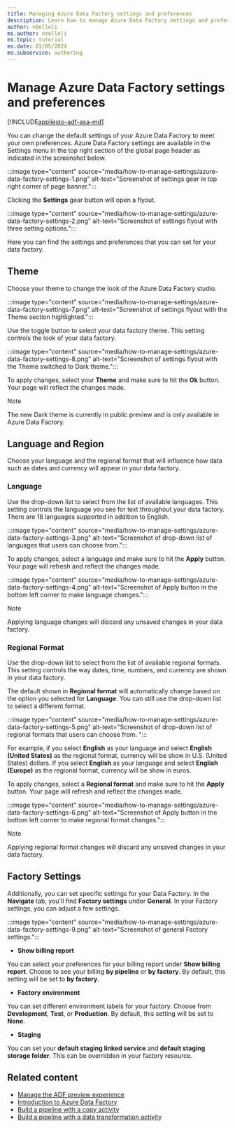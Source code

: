 ```yaml
---
title: Managing Azure Data Factory settings and preferences
description: Learn how to manage Azure Data Factory settings and preferences.
author: n0elleli
ms.author: noelleli
ms.topic: tutorial
ms.date: 01/05/2024
ms.subservice: authoring
---
```


# Manage Azure Data Factory settings and preferences

[!INCLUDE[appliesto-adf-asa-md](includes/appliesto-adf-asa-md.md)]

You can change the default settings of your Azure Data Factory to meet your own preferences. 
Azure Data Factory settings are available in the Settings menu in the top right section of the global page header as indicated in the screenshot below. 

:::image type="content" source="media/how-to-manage-settings/azure-data-factory-settings-1.png" alt-text="Screenshot of settings gear in top right corner of page banner.":::

Clicking the **Settings** gear button will open a flyout. 

:::image type="content" source="media/how-to-manage-settings/azure-data-factory-settings-2.png" alt-text="Screenshot of settings flyout with three setting options.":::

Here you can find the settings and preferences that you can set for your data factory. 

## Theme

Choose your theme to change the look of the Azure Data Factory studio.

:::image type="content" source="media/how-to-manage-settings/azure-data-factory-settings-7.png" alt-text="Screenshot of settings flyout with the Theme section highlighted.":::

Use the toggle button to select your data factory theme. This setting controls the look of your data factory. 

:::image type="content" source="media/how-to-manage-settings/azure-data-factory-settings-8.png" alt-text="Screenshot of settings flyout with the Theme switched to Dark theme.":::

To apply changes, select your **Theme** and make sure to hit the **Ok** button. Your page will reflect the changes made. 

> [!NOTE]
> The new Dark theme is currently in public preview and is only available in Azure Data Factory.

## Language and Region

Choose your language and the regional format that will influence how data such as dates and currency will appear in your data factory. 

### Language

Use the drop-down list to select from the list of available languages. This setting controls the language you see for text throughout your data factory. There are 18 languages supported in addition to English. 

:::image type="content" source="media/how-to-manage-settings/azure-data-factory-settings-3.png" alt-text="Screenshot of drop-down list of languages that users can choose from.":::

To apply changes, select a language and make sure to hit the **Apply** button. Your page will refresh and reflect the changes made. 

:::image type="content" source="media/how-to-manage-settings/azure-data-factory-settings-4.png" alt-text="Screenshot of Apply button in the bottom left corner to make language changes.":::

> [!NOTE]
> Applying language changes will discard any unsaved changes in your data factory. 

### Regional Format

Use the drop-down list to select from the list of available regional formats. This setting controls the way dates, time, numbers, and currency are shown in your data factory. 

The default shown in **Regional format** will automatically change based on the option you selected for **Language**. You can still use the drop-down list to select a different format. 

:::image type="content" source="media/how-to-manage-settings/azure-data-factory-settings-5.png" alt-text="Screenshot of drop-down list of regional formats that users can choose from. ":::

For example, if you select **English** as your language and select **English (United States)** as the regional format, currency will be show in U.S. (United States) dollars. If you select **English** as your language and select **English (Europe)** as the regional format, currency will be show in euros. 

To apply changes, select a **Regional format** and make sure to hit the **Apply** button. Your page will refresh and reflect the changes made. 

:::image type="content" source="media/how-to-manage-settings/azure-data-factory-settings-6.png" alt-text="Screenshot of Apply button in the bottom left corner to make regional format changes.":::

> [!NOTE]
> Applying regional format changes will discard any unsaved changes in your data factory.

## Factory Settings

Additionally, you can set specific settings for your Data Factory. In the **Navigate** tab, you'll find **Factory settings** under **General**. In your Factory settings, you can adjust a few settings.

:::image type="content" source="media/how-to-manage-settings/azure-data-factory-settings-9.png" alt-text="Screenshot of general Factory settings.":::

* **Show billing report**

You can select your preferences for your billing report under **Show billing report**. Choose to see your billing **by pipeline** or **by factory**. By default, this setting will be set to **by factory**.

* **Factory environment**

You can set different environment labels for your factory. Choose from **Development**, **Test**, or **Production**. By default, this setting will be set to **None**.

* **Staging**

You can set your **default staging linked service** and **default staging storage folder**. This can be overridden in your factory resource. 

## Related content
- [Manage the ADF preview experience](how-to-manage-studio-preview-exp.md)
- [Introduction to Azure Data Factory](introduction.md)
- [Build a pipeline with a copy activity](quickstart-create-data-factory-powershell.md)
- [Build a pipeline with a data transformation activity](tutorial-transform-data-spark-powershell.md)
